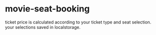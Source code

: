 # movie-seat-booking
 ticket price is calculated according to your ticket type and seat selection. your selections saved in localstorage.
